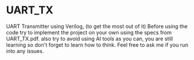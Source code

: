 # UART_TX
UART Transmitter using Verilog, (to get the most out of it) Before using the code try to implement the project on your own using the specs from UART_TX.pdf. also try to avoid using AI tools as you can, you are still learning so don't forget to learn how to think. 
Feel free to ask me if you run into any issues.
